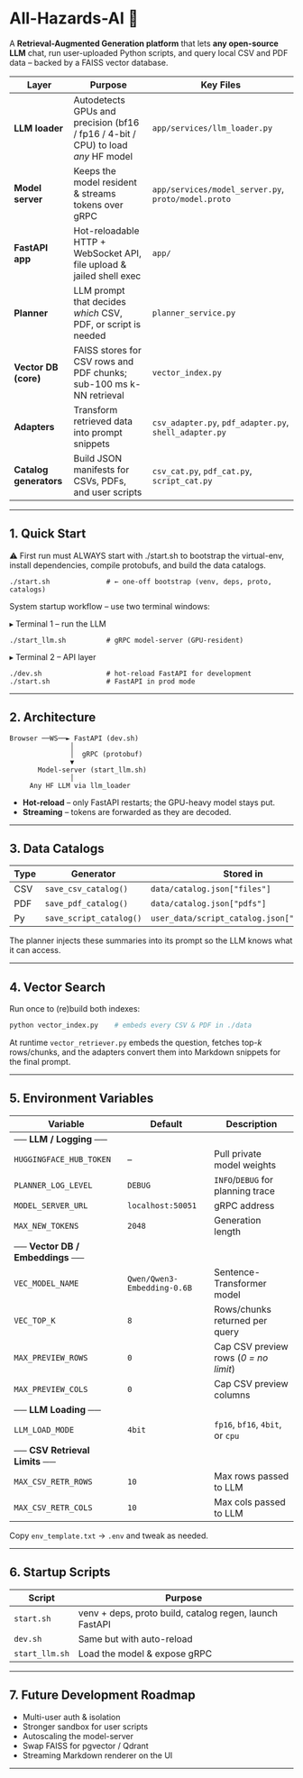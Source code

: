 # All-Hazards-AI 🤖

A **Retrieval-Augmented Generation platform** that lets **any open-source LLM** chat, run user-uploaded Python scripts, and query local CSV and PDF data – backed by a FAISS vector database.

| Layer | Purpose | Key Files |
|-------|---------|-----------|
| **LLM loader** | Autodetects GPUs and precision (bf16 / fp16 / 4-bit / CPU) to load *any* HF model | `app/services/llm_loader.py` |
| **Model server** | Keeps the model resident & streams tokens over gRPC | `app/services/model_server.py`, `proto/model.proto` |
| **FastAPI app** | Hot-reloadable HTTP + WebSocket API, file upload & jailed shell exec | `app/` |
| **Planner** | LLM prompt that decides *which* CSV, PDF, or script is needed | `planner_service.py` |
| **Vector DB (core)** | FAISS stores for CSV rows and PDF chunks; sub-100 ms k-NN retrieval | `vector_index.py` |
| **Adapters** | Transform retrieved data into prompt snippets | `csv_adapter.py`, `pdf_adapter.py`, `shell_adapter.py` |
| **Catalog generators** | Build JSON manifests for CSVs, PDFs, and user scripts | `csv_cat.py`, `pdf_cat.py`, `script_cat.py` |

---

## 1. Quick Start
⚠️  First run must ALWAYS start with ./start.sh to bootstrap the
    virtual-env, install dependencies, compile protobufs, and build
    the data catalogs.
```
./start.sh              # ← one-off bootstrap (venv, deps, proto, catalogs)
```
System startup workflow – use two terminal windows:

▸ Terminal 1 – run the LLM
```
./start_llm.sh          # gRPC model-server (GPU-resident)
```
▸ Terminal 2 – API layer
```
./dev.sh                # hot-reload FastAPI for development
./start.sh              # FastAPI in prod mode
```

---

## 2. Architecture
```
Browser ──WS──► FastAPI (dev.sh)
               │
               │  gRPC (protobuf)
               ▼
       Model-server (start_llm.sh)
               │
     Any HF LLM via llm_loader
```
* **Hot-reload** – only FastAPI restarts; the GPU-heavy model stays put.  
* **Streaming** – tokens are forwarded as they are decoded.

---

## 3. Data Catalogs
| Type | Generator | Stored in |
|------|-----------|-----------|
| CSV  | `save_csv_catalog()` | `data/catalog.json["files"]` |
| PDF  | `save_pdf_catalog()` | `data/catalog.json["pdfs"]` |
| Py   | `save_script_catalog()` | `user_data/script_catalog.json["scripts"]` |

The planner injects these summaries into its prompt so the LLM knows what it can access.

---

## 4. Vector Search
Run once to (re)build both indexes:
```bash
python vector_index.py    # embeds every CSV & PDF in ./data
```
At runtime `vector_retriever.py` embeds the question, fetches top-*k* rows/chunks, and the adapters convert them into Markdown snippets for the final prompt.

---

## 5. Environment Variables
| Variable | Default | Description |
|----------|---------|-------------|
| **── LLM / Logging ──** | | |
| `HUGGINGFACE_HUB_TOKEN` | – | Pull private model weights |
| `PLANNER_LOG_LEVEL` | `DEBUG` | `INFO`/`DEBUG` for planning trace |
| `MODEL_SERVER_URL` | `localhost:50051` | gRPC address |
| `MAX_NEW_TOKENS` | `2048` | Generation length |
| **── Vector DB / Embeddings ──** | | |
| `VEC_MODEL_NAME` | `Qwen/Qwen3-Embedding-0.6B` | Sentence-Transformer model |
| `VEC_TOP_K` | `8` | Rows/chunks returned per query |
| `MAX_PREVIEW_ROWS` | `0` | Cap CSV preview rows (*0 = no limit*) |
| `MAX_PREVIEW_COLS` | `0` | Cap CSV preview columns |
| **── LLM Loading ──** | | |
| `LLM_LOAD_MODE` | `4bit` | `fp16`, `bf16`, `4bit`, or `cpu` |
| **── CSV Retrieval Limits ──** | | |
| `MAX_CSV_RETR_ROWS` | `10` | Max rows passed to LLM |
| `MAX_CSV_RETR_COLS` | `10` | Max cols passed to LLM |

Copy `env_template.txt` → `.env` and tweak as needed.

---

## 6. Startup Scripts
| Script | Purpose |
|--------|---------|
| `start.sh` | venv + deps, proto build, catalog regen, launch FastAPI |
| `dev.sh` | Same but with auto-reload |
| `start_llm.sh` | Load the model & expose gRPC |

---

## 7. Future Development Roadmap
* Multi-user auth & isolation
* Stronger sandbox for user scripts
* Autoscaling the model-server
* Swap FAISS for pgvector / Qdrant
* Streaming Markdown renderer on the UI

---
